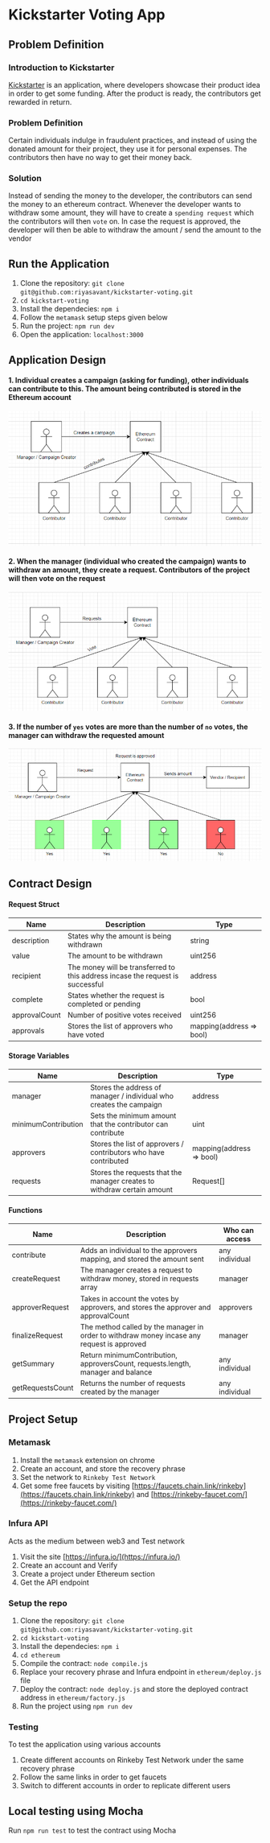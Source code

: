 # Kickstarter Voting App  
## Problem Definition  
### Introduction to Kickstarter    
[Kickstarter](https://www.kickstarter.com/) is an application, where developers showcase their product idea in order to get some funding. After the product is ready, the contributors get rewarded in return.  

### Problem Definition  
Certain individuals indulge in fraudulent practices, and instead of using the donated amount for their project, they use it for personal expenses. The contributors then have no way to get their money back.  

### Solution
Instead of sending the money to the developer, the contributors can send the money to an ethereum contract. Whenever the developer wants to withdraw some amount, they will have to create a `spending request` which the contributors will then `vote` on. In case the request is approved, the developer will then be able to withdraw the amount / send the amount to the vendor  

## Run the Application  
1. Clone the repository: `git clone git@github.com:riyasavant/kickstarter-voting.git`
2. `cd kickstart-voting`
3. Install the dependecies: `npm i`
4. Follow the `metamask` setup steps given below
5. Run the project: `npm run dev`
6. Open the application: `localhost:3000`  

## Application Design  
#### 1. Individual creates a campaign (asking for funding), other individuals can contribute to this. The amount being contributed is stored in the Ethereum account   
![Step 1](./images/step1.png)  
#### 2. When the manager (individual who created the campaign) wants to withdraw an amount, they create a request. Contributors of the project will then vote on the request  
![Step 2](./images/step2.png)  
#### 3. If the number of `yes` votes are more than the number of `no` votes, the manager can withdraw the requested amount    
![Step 3](./images/step3.png)  

## Contract Design  
#### Request Struct  
| Name          	| Description                                                                    	| Type                     	|
|---------------	|--------------------------------------------------------------------------------	|--------------------------	|
| description   	| States why the amount is being withdrawn                                       	| string                   	|
| value         	| The amount to be withdrawn                                                     	| uint256                  	|
| recipient     	| The money will be transferred to this address incase the request is successful 	| address                  	|
| complete      	| States whether the request is completed or pending                             	| bool                     	|
| approvalCount 	| Number of positive votes received                                              	| uint256                  	|
| approvals     	| Stores the list of approvers who have voted                                    	| mapping(address => bool) 	|  

#### Storage Variables
| Name                	| Description                                                             	| Type                     	|
|---------------------	|-------------------------------------------------------------------------	|--------------------------	|
| manager             	| Stores the address of manager / individual who creates the campaign     	| address                  	|
| minimumContribution 	| Sets the minimum amount that the contributor can contribute             	| uint                     	|
| approvers           	| Stores the list of approvers / contributors who have contributed        	| mapping(address => bool) 	|
| requests            	| Stores the requests that the manager creates to withdraw certain amount 	| Request[]                	|  

#### Functions  
| Name             	| Description                                                                                	| Who can access 	|
|------------------	|--------------------------------------------------------------------------------------------	|----------------	|
| contribute       	| Adds an individual to the approvers mapping, and stored the amount sent                    	| any individual 	|
| createRequest    	| The manager creates a request to withdraw money, stored in requests array                  	| manager        	|
| approverRequest  	| Takes in account the votes by approvers, and stores the approver and approvalCount         	| approvers      	|
| finalizeRequest  	| The method called by the manager in order to withdraw money incase any request is approved 	| manager        	|
| getSummary       	| Return minimumContribution, approversCount, requests.length, manager and balance           	| any individual 	|
| getRequestsCount 	| Returns the number of requests created by the manager                                      	| any individual 	|   


## Project Setup  
### Metamask  
1. Install the `metamask` extension on chrome
2. Create an account, and store the recovery phrase
3. Set the network to `Rinkeby Test Network`
4. Get some free faucets by visiting [https://faucets.chain.link/rinkeby](https://faucets.chain.link/rinkeby) and [https://rinkeby-faucet.com/](https://rinkeby-faucet.com/)  

### Infura API  
Acts as the medium between web3 and Test network  
1. Visit the site [https://infura.io/](https://infura.io/)
2. Create an account and Verify
3. Create a project under Ethereum section
4. Get the API endpoint  

### Setup the repo  
1. Clone the repository: `git clone git@github.com:riyasavant/kickstarter-voting.git`
2. `cd kickstart-voting`
3. Install the dependecies: `npm i`
4. `cd ethereum`
5. Compile the contract: `node compile.js`
6. Replace your recovery phrase and Infura endpoint in `ethereum/deploy.js` file
7. Deploy the contract: `node deploy.js` and store the deployed contract address in `ethereum/factory.js`
8. Run the project using `npm run dev`  

### Testing  
To test the application using various accounts  
1. Create different accounts on Rinkeby Test Network under the same recovery phrase
2. Follow the same links in order to get faucets
3. Switch to different accounts in order to replicate different users  

## Local testing using Mocha  
Run `npm run test` to test the contract using Mocha
